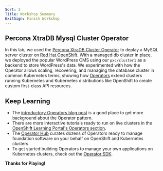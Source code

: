 ```yaml
---
Sort: 3
Title: Workshop Summary
ExitSign: Finish Workshop
---
```


## Percona XtraDB Mysql Cluster Operator

In this lab, we used the [Percona XtraDB Cluster Operator][pxchome] to deplay a MySQL server cluster on [Red Hat OpenShift][openshift]. With a managed db cluster in place, we deployed the popular WordPress CMS using our `pxc/cluster1` as a backend to store WordPress's data. We experimented with how the Operator allows scaling, recovering, and managing the database cluster in common Kubernetes terms, showing how [Operators][operator-gh-org] extend clusters running Kubernetes and Kubernetes distributions like OpenShift to create custom first-class API resources.

## Keep Learning

* The [introductory Operators blog post][operators-intro] is a good place to get more background about the Operator pattern.
* There are more interactive tutorials ready to run on live clusters in the [OpenShift Learning Portal's Operators section][learn-operators].
* The [Operator Hub][operatorhub] curates dozens of Operators ready to manage foundation software on your behalf on OpenShift and Kubernetes clusters.
* To get started building Operators to manage your own applications on Kubernetes clusters, check out the [Operator SDK][operator-sdk].

**Thanks for Playing!**

[learn-operators]: https://learn.openshift.com/operatorframework/
[openshift]: https://openshift.com
[operator-gh-org]: https://github.com/operator-framework
[operators-intro]: https://blog.openshift.com/introducing-the-operator-framework/
[operator-sdk]: https://github.com/operator-framework/operator-sdk
[operatorhub]: https://operatorhub.io
[pxchome]: https://www.percona.com/software/mysql-database/percona-xtradb-cluster
